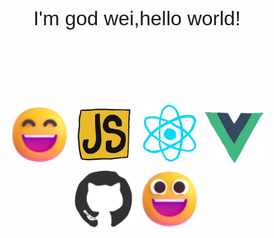 <br>
<br>
<br>
<div style="text-align: center;font-family: 'IBM Plex Mono',sans-serif;font-size: xx-large">
I'm god wei,hello world!</div>
<br>
<br>
<br>
<br>
<br>
<br>
<p align="center">
<img src="images/happy.svg" width="100">
<img src="./images/js.webp" width="100">
<img src="./images/react.webp" width="100">
<img src="./images/vue.webp" width="100">
<img src="./images/github.webp" width="100">
<img src="images/smiling.svg" width="100">
 </p>
<br>
<br>
<br>
<br>
